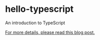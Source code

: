 # hello-typescript
An introduction to TypeScript

[For more details, please read this blog post.](https://inverseproportion.wordpress.com/2017/05/01/introduction-typescript)
